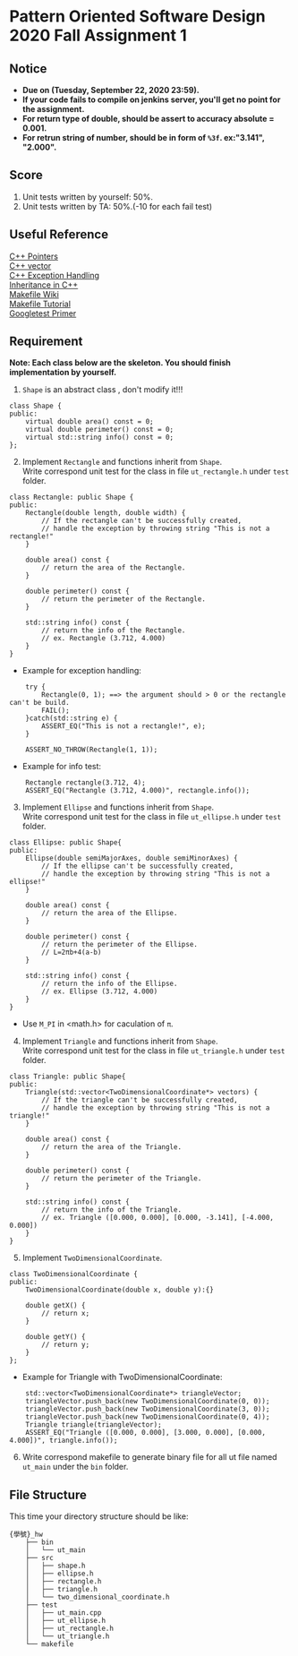# **Pattern Oriented Software Design 2020 Fall Assignment 1**  

## **Notice**  
* **Due on (Tuesday, September 22, 2020 23:59).**  
* **If your code fails to compile on jenkins server, you'll get no point for the assignment.**  
* **For return type of double, should be assert to accuracy absolute = 0.001.**  
* **For retrun string of number, should be in form of `%3f`. ex:"3.141", "2.000".**  

## **Score**
1. Unit tests written by yourself: 50%.  
2. Unit tests written by TA: 50%.(-10 for each fail test)  

## **Useful Reference**
[C++ Pointers](https://www.programiz.com/cpp-programming/pointers)  
[C++ vector](http://www.cplusplus.com/reference/vector/vector/)  
[C++ Exception Handling](https://www.tutorialspoint.com/cplusplus/cpp_exceptions_handling.htm)   
[Inheritance in C++](https://www.geeksforgeeks.org/inheritance-in-c/)  
[Makefile Wiki](https://en.wikipedia.org/wiki/Makefile)  
[Makefile Tutorial](https://ssl-gitlab.csie.ntut.edu.tw/posd2020f_hw/makefile_tutorial)  
[Googletest Primer](https://github.com/google/googletest/blob/master/googletest/docs/primer.md)  

## **Requirement**  
**Note: Each class below are the skeleton. You should finish implementation by yourself.**  

1. `Shape` is an abstract class , don't modify it!!!  
```
class Shape {
public:
    virtual double area() const = 0;
    virtual double perimeter() const = 0;
    virtual std::string info() const = 0;
};
```

2. Implement `Rectangle` and functions inherit from `Shape`.  
   Write correspond unit test for the class in file `ut_rectangle.h` under `test` folder.  
```
class Rectangle: public Shape {
public: 
    Rectangle(double length, double width) {
        // If the rectangle can't be successfully created,
        // handle the exception by throwing string "This is not a rectangle!"
    }
    
    double area() const {
        // return the area of the Rectangle.
    }
    
    double perimeter() const {
        // return the perimeter of the Rectangle.
    }
    
    std::string info() const {
        // return the info of the Rectangle.
        // ex. Rectangle (3.712, 4.000)
    }
}
```
* Example for exception handling:
```
    try {
        Rectangle(0, 1); ==> the argument should > 0 or the rectangle can't be build.
        FAIL();
    }catch(std::string e) {
        ASSERT_EQ("This is not a rectangle!", e);
    }
    
    ASSERT_NO_THROW(Rectangle(1, 1));
```

* Example for info test:
```
    Rectangle rectangle(3.712, 4);
    ASSERT_EQ("Rectangle (3.712, 4.000)", rectangle.info());
```

3. Implement `Ellipse` and functions inherit from `Shape`.  
   Write correspond unit test for the class in file `ut_ellipse.h` under `test` folder.  
```
class Ellipse: public Shape{
public: 
    Ellipse(double semiMajorAxes, double semiMinorAxes) {
        // If the ellipse can't be successfully created,
        // handle the exception by throwing string "This is not a ellipse!"
    }
    
    double area() const {
        // return the area of the Ellipse.
    }
    
    double perimeter() const {
        // return the perimeter of the Ellipse.
        // L=2πb+4(a-b)
    }
    
    std::string info() const {
        // return the info of the Ellipse.
        // ex. Ellipse (3.712, 4.000)
    }
}
```
* Use `M_PI` in <math.h> for caculation of `π`.  


4. Implement `Triangle` and functions inherit from `Shape`.  
   Write correspond unit test for the class in file `ut_triangle.h` under `test` folder.  
```
class Triangle: public Shape{
public: 
    Triangle(std::vector<TwoDimensionalCoordinate*> vectors) {
        // If the triangle can't be successfully created,
        // handle the exception by throwing string "This is not a triangle!"
    }
    
    double area() const {
        // return the area of the Triangle.
    }
    
    double perimeter() const {
        // return the perimeter of the Triangle.
    }
    
    std::string info() const {
        // return the info of the Triangle.
        // ex. Triangle ([0.000, 0.000], [0.000, -3.141], [-4.000, 0.000])
    }
}
```
5. Implement `TwoDimensionalCoordinate`.  
```
class TwoDimensionalCoordinate {
public:
    TwoDimensionalCoordinate(double x, double y):{}

    double getX() {
        // return x;
	}

	double getY() {
		// return y;
	}
};
```
* Example for Triangle with TwoDimensionalCoordinate:
```
    std::vector<TwoDimensionalCoordinate*> triangleVector;
    triangleVector.push_back(new TwoDimensionalCoordinate(0, 0));
    triangleVector.push_back(new TwoDimensionalCoordinate(3, 0));
    triangleVector.push_back(new TwoDimensionalCoordinate(0, 4));
    Triangle triangle(triangleVector);
    ASSERT_EQ("Triangle ([0.000, 0.000], [3.000, 0.000], [0.000, 4.000])", triangle.info());
```

6. Write correspond makefile to generate binary file for all ut file named `ut_main` under the `bin` folder.  

## **File Structure**
This time your directory structure should be like:
```
{學號}_hw
    ├── bin
    │   └── ut_main
    ├── src
    │   ├── shape.h
    │   ├── ellipse.h
    │   ├── rectangle.h
    │   ├── triangle.h
    │   └── two_dimensional_coordinate.h
    ├── test
    │   ├── ut_main.cpp
    │   ├── ut_ellipse.h
    │   ├── ut_rectangle.h
    │   └── ut_triangle.h
    └── makefile

```